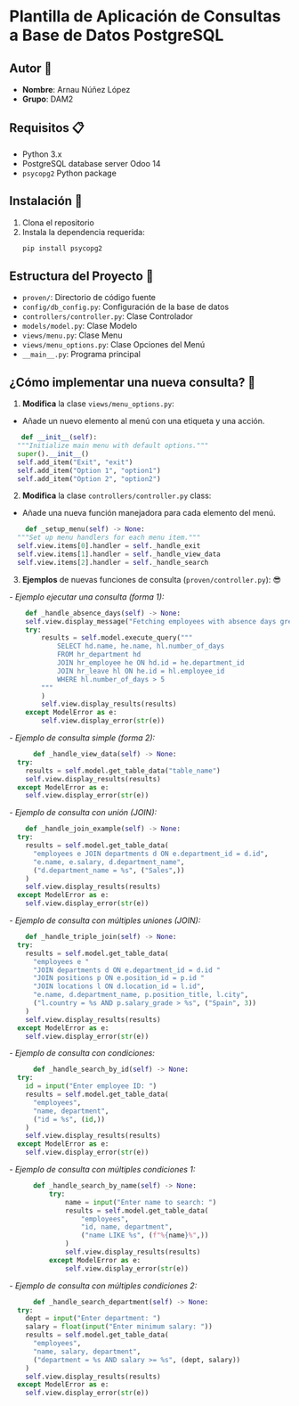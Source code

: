 # **Plantilla de Aplicación de Consultas a Base de Datos PostgreSQL**

## Autor 📝

- **Nombre**: Arnau Núñez López
- **Grupo**: DAM2

## Requisitos 📋

- Python 3.x
- PostgreSQL database server Odoo 14
- `psycopg2` Python package

## Instalación 🚀

1. Clona el repositorio
2. Instala la dependencia requerida:
   ```bash
   pip install psycopg2

## Estructura del Proyecto 📂

- `proven/`: Directorio de código fuente
- `config/db_config.py`: Configuración de la base de datos
- `controllers/controller.py`: Clase Controlador
- `models/model.py`: Clase Modelo
- `views/menu.py`: Clase Menu
- `views/menu_options.py`: Clase Opciones del Menú
- `__main__.py`: Programa principal

## ¿Cómo implementar una nueva consulta? 🤔

1. **Modifica** la clase `views/menu_options.py`:
- Añade un nuevo elemento al menú con una etiqueta y una acción.

```python
   def __init__(self):
  """Initialize main menu with default options."""
  super().__init__()
  self.add_item("Exit", "exit")
  self.add_item("Option 1", "option1")
  self.add_item("Option 2", "option2")
```

2. **Modifica** la clase `controllers/controller.py` class:
- Añade una nueva función manejadora para cada elemento del menú.

```python
    def _setup_menu(self) -> None:
  """Set up menu handlers for each menu item."""
  self.view.items[0].handler = self._handle_exit
  self.view.items[1].handler = self._handle_view_data
  self.view.items[2].handler = self._handle_search
```

3. **Ejemplos** de nuevas funciones de consulta (`proven/controller.py`): 😎

_- Ejemplo ejecutar una consulta (forma 1):_

```python
    def _handle_absence_days(self) -> None:
    self.view.display_message("Fetching employees with absence days greater than 5 days...")
    try:
        results = self.model.execute_query("""
            SELECT hd.name, he.name, hl.number_of_days 
            FROM hr_department hd 
            JOIN hr_employee he ON hd.id = he.department_id 
            JOIN hr_leave hl ON he.id = hl.employee_id 
            WHERE hl.number_of_days > 5
        """
        )
        self.view.display_results(results)
    except ModelError as e:
        self.view.display_error(str(e))
```

_- Ejemplo de consulta simple (forma 2):_

```python
      def _handle_view_data(self) -> None:
  try:
    results = self.model.get_table_data("table_name")
    self.view.display_results(results)
  except ModelError as e:
    self.view.display_error(str(e))
```
  
_- Ejemplo de consulta con unión (JOIN):_

```python
    def _handle_join_example(self) -> None:
  try:
    results = self.model.get_table_data(
      "employees e JOIN departments d ON e.department_id = d.id",
      "e.name, e.salary, d.department_name",
      ("d.department_name = %s", ("Sales",))
    )
    self.view.display_results(results)
  except ModelError as e:
    self.view.display_error(str(e))
```

_- Ejemplo de consulta con múltiples uniones (JOIN):_

```python
    def _handle_triple_join(self) -> None:
  try:
    results = self.model.get_table_data(
      "employees e "
      "JOIN departments d ON e.department_id = d.id "
      "JOIN positions p ON e.position_id = p.id "
      "JOIN locations l ON d.location_id = l.id",
      "e.name, d.department_name, p.position_title, l.city",
      ("l.country = %s AND p.salary_grade > %s", ("Spain", 3))
    )
    self.view.display_results(results)
  except ModelError as e:
    self.view.display_error(str(e))
```

_- Ejemplo de consulta con condiciones:_   

```python
      def _handle_search_by_id(self) -> None:
  try:
    id = input("Enter employee ID: ")
    results = self.model.get_table_data(
      "employees",
      "name, department",
      ("id = %s", (id,))
    )
    self.view.display_results(results)
  except ModelError as e:
    self.view.display_error(str(e))
```

_- Ejemplo de consulta con múltiples condiciones 1:_   

```python
      def _handle_search_by_name(self) -> None:
          try:
              name = input("Enter name to search: ")
              results = self.model.get_table_data(
                  "employees",
                  "id, name, department",
                  ("name LIKE %s", (f"%{name}%",))
              )
              self.view.display_results(results)
          except ModelError as e:
              self.view.display_error(str(e))
```

_- Ejemplo de consulta con múltiples condiciones 2:_ 

```python
      def _handle_search_department(self) -> None:
  try:
    dept = input("Enter department: ")
    salary = float(input("Enter minimum salary: "))
    results = self.model.get_table_data(
      "employees",
      "name, salary, department",
      ("department = %s AND salary >= %s", (dept, salary))
    )
    self.view.display_results(results)
  except ModelError as e:
    self.view.display_error(str(e))
```